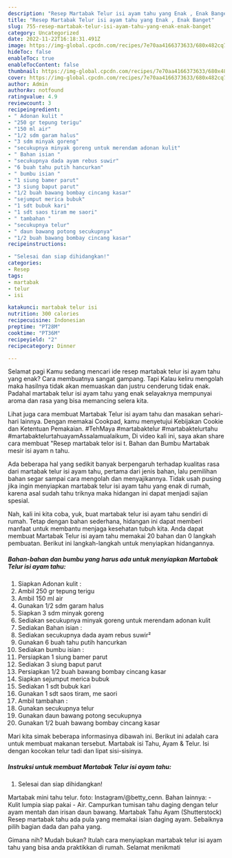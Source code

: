 ```yaml
---
description: "Resep Martabak Telur isi ayam tahu yang Enak , Enak Banget"
title: "Resep Martabak Telur isi ayam tahu yang Enak , Enak Banget"
slug: 755-resep-martabak-telur-isi-ayam-tahu-yang-enak-enak-banget
category: Uncategorized
date: 2022-11-22T16:18:31.491Z
image: https://img-global.cpcdn.com/recipes/7e70aa4166373633/680x482cq70/martabak-telur-isi-ayam-tahu-foto-resep-utama.jpg
hideToc: false
enableToc: true
enableTocContent: false
thumbnail: https://img-global.cpcdn.com/recipes/7e70aa4166373633/680x482cq70/martabak-telur-isi-ayam-tahu-foto-resep-utama.jpg
cover: https://img-global.cpcdn.com/recipes/7e70aa4166373633/680x482cq70/martabak-telur-isi-ayam-tahu-foto-resep-utama.jpg
author: Admin
authorAv: notfound
ratingvalue: 4.9
reviewcount: 3
recipeingredient:
- " Adonan kulit "
- "250 gr tepung terigu"
- "150 ml air"
- "1/2 sdm garam halus"
- "3 sdm minyak goreng"
- "secukupnya minyak goreng untuk merendam adonan kulit"
- " Bahan isian "
- "secukupnya dada ayam rebus suwir"
- "6 buah tahu putih hancurkan"
- " bumbu isian "
- "1 siung bamer parut"
- "3 siung baput parut"
- "1/2 buah bawang bombay cincang kasar"
- "sejumput merica bubuk"
- "1 sdt bubuk kari"
- "1 sdt saos tiram me saori"
- " tambahan "
- "secukupnya telur"
- " daun bawang potong secukupnya"
- "1/2 buah bawang bombay cincang kasar"
recipeinstructions:

- "Selesai dan siap dihidangkan!"
categories:
- Resep
tags:
- martabak
- telur
- isi

katakunci: martabak telur isi 
nutrition: 300 calories
recipecuisine: Indonesian
preptime: "PT28M"
cooktime: "PT36M"
recipeyield: "2"
recipecategory: Dinner

---
```



Selamat pagi Kamu sedang mencari ide resep martabak telur isi ayam tahu yang enak? Cara membuatnya sangat gampang. Tapi Kalau keliru mengolah maka hasilnya tidak akan memuaskan dan justru cenderung tidak enak. Padahal martabak telur isi ayam tahu yang enak selayaknya mempunyai aroma dan rasa yang bisa memancing selera kita.


Lihat juga cara membuat Martabak Telur isi ayam tahu dan masakan sehari-hari lainnya. Dengan memakai Cookpad, kamu menyetujui Kebijakan Cookie dan Ketentuan Pemakaian. #TehMaya #martabaktelur #martabaktelurtahu #martabaktelurtahuayamAssalamualaikum, Di video kali ini, saya akan share cara membuat &#34;Resep martabak telor isi t. Bahan dan Bumbu Martabak mesir isi ayam n tahu.

Ada beberapa hal yang sedikit banyak berpengaruh terhadap kualitas rasa dari martabak telur isi ayam tahu, pertama dari jenis bahan, lalu pemilihan bahan segar sampai cara mengolah dan menyajikannya. Tidak usah pusing jika ingin menyiapkan martabak telur isi ayam tahu yang enak di rumah, karena asal sudah tahu triknya maka hidangan ini dapat menjadi sajian spesial.


Nah, kali ini kita coba, yuk, buat martabak telur isi ayam tahu sendiri di rumah. Tetap dengan bahan sederhana, hidangan ini dapat memberi manfaat untuk membantu menjaga kesehatan tubuh kita. Anda dapat membuat Martabak Telur isi ayam tahu memakai 20 bahan dan 0 langkah pembuatan. Berikut ini langkah-langkah untuk menyiapkan hidangannya.

<!--inarticleads1-->

##### Bahan-bahan dan bumbu yang harus ada untuk menyiapkan Martabak Telur isi ayam tahu:

1. Siapkan  Adonan kulit :
1. Ambil 250 gr tepung terigu
1. Ambil 150 ml air
1. Gunakan 1/2 sdm garam halus
1. Siapkan 3 sdm minyak goreng
1. Sediakan secukupnya minyak goreng untuk merendam adonan kulit
1. Sediakan  Bahan isian :
1. Sediakan secukupnya dada ayam rebus suwir²
1. Gunakan 6 buah tahu putih hancurkan
1. Sediakan  bumbu isian :
1. Persiapkan 1 siung bamer parut
1. Sediakan 3 siung baput parut
1. Persiapkan 1/2 buah bawang bombay cincang kasar
1. Siapkan sejumput merica bubuk
1. Sediakan 1 sdt bubuk kari
1. Gunakan 1 sdt saos tiram, me saori
1. Ambil  tambahan :
1. Gunakan secukupnya telur
1. Gunakan  daun bawang potong secukupnya
1. Gunakan 1/2 buah bawang bombay cincang kasar


Mari kita simak beberapa informasinya dibawah ini. Berikut ini adalah cara untuk membuat makanan tersebut. Martabak isi Tahu, Ayam &amp; Telur. Isi dengan kocokan telur tadi dan lipat sisi-sisinya. 

<!--inarticleads2-->

##### Instruksi untuk membuat Martabak Telur isi ayam tahu:


1. Selesai dan siap dihidangkan!

Martabak mini tahu telur. foto: Instagram/@betty_cenn. Bahan lainnya: - Kulit lumpia siap pakai - Air. Campurkan tumisan tahu daging dengan telur ayam mentah dan irisan daun bawang. Martabak Tahu Ayam (Shutterstock) Resep martabak tahu ada pula yang memakai isian daging ayam. Sebaiknya pilih bagian dada dan paha yang. 

Gimana nih? Mudah bukan? Itulah cara menyiapkan martabak telur isi ayam tahu yang bisa anda praktikkan di rumah. Selamat menikmati
